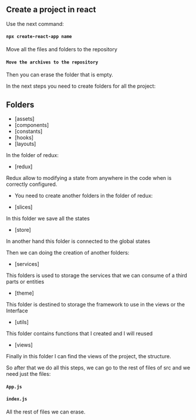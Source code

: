 ## Create a project in react 

Use the next command: 

#### `npx create-react-app name`

Move all the files and folders to the repository 

#### `Move the archives to the repository` 

Then you can erase the folder that is empty.  

In the next steps you need to create folders for all the project:

## Folders

* [assets]
* [components]
* [constants]
* [hooks]
* [layouts]

In the folder of redux: 

* [redux]

Redux allow to modifying a state from anywhere in the code when is correctly configured.

- You need to create another folders in the folder of redux:

* [slices]

In this folder we save all the states  

* [store]

In another hand this folder is connected to the global states

Then we can doing the creation of another folders:

* [services]

This folders is used to storage the services that we can consume of a third parts or entities

* [theme]

This folder is destined to storage the framework to use in the views or the Interface

* [utils]

This folder contains functions that I created and I will reused

* [views]

Finally in this folder I can find the views of the project, the structure. 

So after that we do all this steps, we can go to the rest of files of src and we need just the files:

#### `App.js`
#### `index.js`

All the rest of files we can erase. 